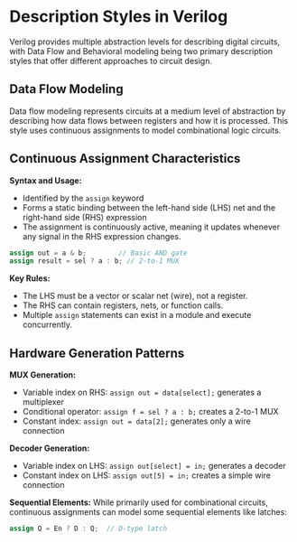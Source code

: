 # Description Styles in Verilog

Verilog provides multiple abstraction levels for describing digital circuits, with Data Flow and Behavioral modeling being two primary description styles that offer different approaches to circuit design.

## Data Flow Modeling

Data flow modeling represents circuits at a medium level of abstraction by describing how data flows between registers and how it is processed. This style uses continuous assignments to model combinational logic circuits.

## Continuous Assignment Characteristics

**Syntax and Usage:**

- Identified by the `assign` keyword
- Forms a static binding between the left-hand side (LHS) net and the right-hand side (RHS) expression
- The assignment is continuously active, meaning it updates whenever any signal in the RHS expression changes.

```verilog
assign out = a & b;        // Basic AND gate
assign result = sel ? a : b; // 2-to-1 MUX
```

**Key Rules:**

- The LHS must be a vector or scalar net (wire), not a register.
- The RHS can contain registers, nets, or function calls.
- Multiple `assign` statements can exist in a module and execute concurrently.

## Hardware Generation Patterns

**MUX Generation:**

- Variable index on RHS: `assign out = data[select];` generates a multiplexer
- Conditional operator: `assign f = sel ? a : b;` creates a 2-to-1 MUX
- Constant index: `assign out = data[2];` generates only a wire connection

**Decoder Generation:**

- Variable index on LHS: `assign out[select] = in;` generates a decoder
- Constant index on LHS: `assign out[5] = in;` creates a simple wire connection

**Sequential Elements:**
While primarily used for combinational circuits, continuous assignments can model some sequential elements like latches:

```verilog
assign Q = En ? D : Q;  // D-type latch
```

